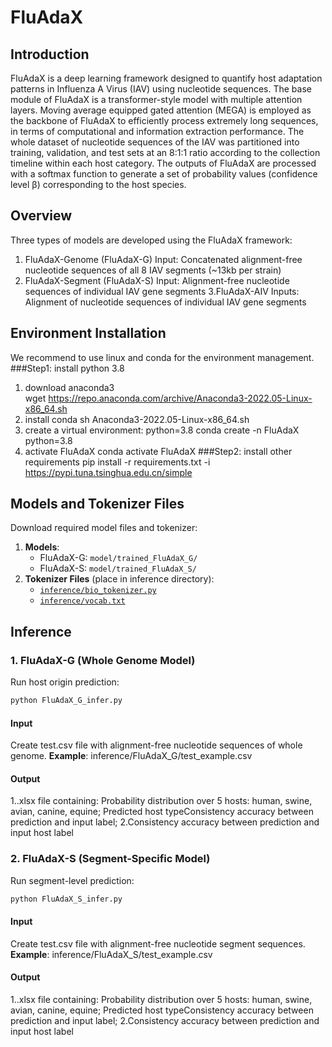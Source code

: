 # FluAdaX
## Introduction
FluAdaX is a deep learning framework designed to quantify host adaptation patterns in Influenza A Virus (IAV) using nucleotide sequences. The base module of FluAdaX is a transformer-style model with multiple attention layers. Moving average equipped gated attention (MEGA) is employed as the backbone of FluAdaX to efficiently process extremely long sequences, in terms of computational and information extraction performance. The whole dataset of nucleotide sequences of the IAV was partitioned into training, validation, and test sets at an 8:1:1 ratio according to the collection timeline within each host category. The outputs of FluAdaX are processed with a softmax function to generate a set of probability values (confidence level β) corresponding to the host species. 
## Overview
Three types of models are developed using the FluAdaX framework:
1. FluAdaX-Genome (FluAdaX-G)
Input: Concatenated alignment-free nucleotide sequences of all 8 IAV segments (~13kb per strain)
2. FluAdaX-Segment (FluAdaX-S)
Input: Alignment-free nucleotide sequences of individual IAV gene segments
3.FluAdaX-AIV
Inputs: Alignment of nucleotide sequences of individual IAV gene segments
## Environment Installation
We recommend to use linux and conda for the environment management.
###Step1: install python 3.8
1) download anaconda3
wget https://repo.anaconda.com/archive/Anaconda3-2022.05-Linux-x86_64.sh
2) install conda
sh Anaconda3-2022.05-Linux-x86_64.sh
3) create a virtual environment: python=3.8
conda create -n FluAdaX python=3.8
4) activate FluAdaX
conda activate FluAdaX
###Step2: install other requirements
pip install -r requirements.txt -i https://pypi.tuna.tsinghua.edu.cn/simple

## Models and Tokenizer Files
Download required model files and tokenizer:
1. **Models**:
   - FluAdaX-G: `model/trained_FluAdaX_G/`
   - FluAdaX-S: `model/trained_FluAdaX_S/`
2. **Tokenizer Files** (place in inference directory):
   - [`inference/bio_tokenizer.py`](path/to/inference/bio_tokenizer.py)
   - [`inference/vocab.txt`](path/to/inference/vocab.txt)

## Inference
### 1. FluAdaX-G (Whole Genome Model)
Run host origin prediction:
```bash
python FluAdaX_G_infer.py
```
#### Input
Create test.csv file with alignment-free nucleotide sequences of whole genome. 
**Example**: inference/FluAdaX_G/test_example.csv
#### Output
1..xlsx file containing:
Probability distribution over 5 hosts: human, swine, avian, canine, equine;
Predicted host typeConsistency accuracy between prediction and input label;
2.Consistency accuracy between prediction and input host label

### 2. FluAdaX-S (Segment-Specific Model)
Run segment-level prediction:
```bash
python FluAdaX_S_infer.py
```
#### Input
Create test.csv file with alignment-free nucleotide segment sequences. 
**Example**: inference/FluAdaX_S/test_example.csv
#### Output
1..xlsx file containing:
Probability distribution over 5 hosts: human, swine, avian, canine, equine;
Predicted host typeConsistency accuracy between prediction and input label;
2.Consistency accuracy between prediction and input host label
